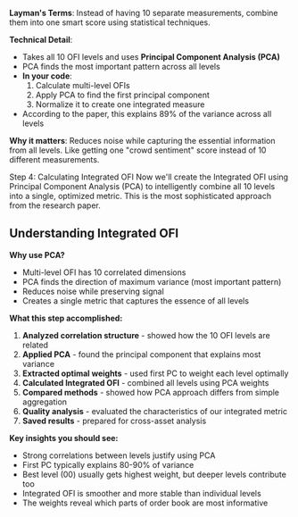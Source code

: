 **Layman's Terms**: Instead of having 10 separate measurements, combine them into one smart score using statistical techniques.

**Technical Detail**:
- Takes all 10 OFI levels and uses **Principal Component Analysis (PCA)**
- PCA finds the most important pattern across all levels
- **In your code**:
    1. Calculate multi-level OFIs
    2. Apply PCA to find the first principal component
    3. Normalize it to create one integrated measure
- According to the paper, this explains 89% of the variance across all levels

**Why it matters**: Reduces noise while capturing the essential information from all levels. Like getting one "crowd sentiment" score instead of 10 different measurements.

Step 4: Calculating Integrated OFI
Now we'll create the Integrated OFI using Principal Component Analysis (PCA) to intelligently combine all 10 levels into a single, optimized metric. This is the most sophisticated approach from the research paper.

## Understanding Integrated OFI

**Why use PCA?**
- Multi-level OFI has 10 correlated dimensions
- PCA finds the direction of maximum variance (most important pattern)
- Reduces noise while preserving signal
- Creates a single metric that captures the essence of all levels

**What this step accomplished:**
1. **Analyzed correlation structure** - showed how the 10 OFI levels are related
2. **Applied PCA** - found the principal component that explains most variance
3. **Extracted optimal weights** - used first PC to weight each level optimally
4. **Calculated Integrated OFI** - combined all levels using PCA weights
5. **Compared methods** - showed how PCA approach differs from simple aggregation
6. **Quality analysis** - evaluated the characteristics of our integrated metric
7. **Saved results** - prepared for cross-asset analysis

**Key insights you should see:**
- Strong correlations between levels justify using PCA
- First PC typically explains 80-90% of variance
- Best level (00) usually gets highest weight, but deeper levels contribute too
- Integrated OFI is smoother and more stable than individual levels
- The weights reveal which parts of order book are most informative
